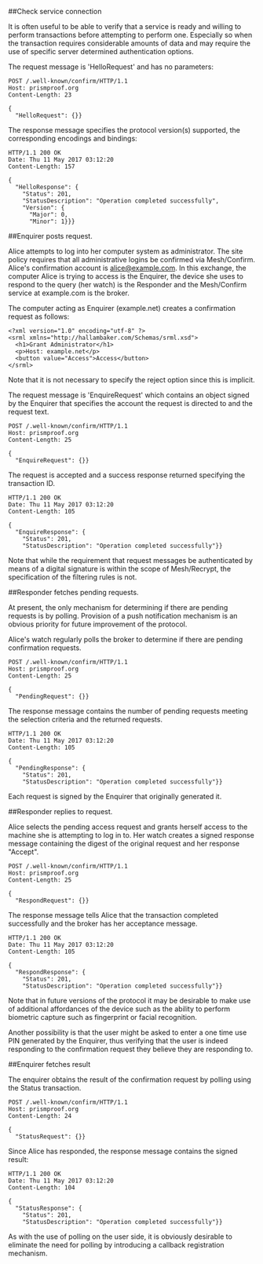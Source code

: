 
##Check service connection

It is often useful to be able to verify that a service is ready and willing
to perform transactions before attempting to perform one. Especially so
when the transaction requires considerable amounts of data and may require the 
use of specific server determined authentication options.

The request message is 'HelloRequest' and has no parameters:


~~~~
POST /.well-known/confirm/HTTP/1.1
Host: prismproof.org
Content-Length: 23

{
  "HelloRequest": {}}
~~~~


The response message specifies the protocol version(s) supported, the corresponding
encodings and bindings:


~~~~
HTTP/1.1 200 OK
Date: Thu 11 May 2017 03:12:20
Content-Length: 157

{
  "HelloResponse": {
    "Status": 201,
    "StatusDescription": "Operation completed successfully",
    "Version": {
      "Major": 0,
      "Minor": 1}}}
~~~~



##Enquirer posts request.

Alice attempts to log into her computer system as administrator. The site policy 
requires that all administrative logins be confirmed via Mesh/Confirm. Alice's
confirmation account is alice@example.com. In this exchange, the computer Alice 
is trying to access is the Enquirer, the device she uses to respond to the query 
(her watch) is the Responder and the Mesh/Confirm service at example.com is the 
broker.

The computer acting as Enquirer (example.net) creates a confirmation request as 
follows:

~~~~
<?xml version="1.0" encoding="utf-8" ?>
<srml xmlns="http://hallambaker.com/Schemas/srml.xsd">
  <h1>Grant Administrator</h1>
  <p>Host: example.net</p>
  <button value="Access">Access</button>
</srml>
~~~~

Note that it is not necessary to specify the reject option since this is 
implicit.

The request message is 'EnquireRequest' which contains an object signed by the
Enquirer that specifies the account the request is directed to and the 
request text. 


~~~~
POST /.well-known/confirm/HTTP/1.1
Host: prismproof.org
Content-Length: 25

{
  "EnquireRequest": {}}
~~~~


The request is accepted and a success response returned specifying the transaction ID.


~~~~
HTTP/1.1 200 OK
Date: Thu 11 May 2017 03:12:20
Content-Length: 105

{
  "EnquireResponse": {
    "Status": 201,
    "StatusDescription": "Operation completed successfully"}}
~~~~


Note that while the requirement that request messages be authenticated by means
of a digital signature is within the scope of Mesh/Recrypt, the specification of
the filtering rules is not.

##Responder fetches pending requests.

At present, the only mechanism for determining if there are pending requests is by
polling. Provision of a push notification mechanism is an obvious priority for
future improvement of the protocol.

Alice's watch regularly polls the broker to determine if there are pending confirmation
requests.



~~~~
POST /.well-known/confirm/HTTP/1.1
Host: prismproof.org
Content-Length: 25

{
  "PendingRequest": {}}
~~~~


The response message contains the number of pending requests meeting the selection 
criteria and the returned requests.


~~~~
HTTP/1.1 200 OK
Date: Thu 11 May 2017 03:12:20
Content-Length: 105

{
  "PendingResponse": {
    "Status": 201,
    "StatusDescription": "Operation completed successfully"}}
~~~~


Each request is signed by the Enquirer that originally generated it.

##Responder replies to request.

Alice selects the pending access request and grants herself access to the machine
she is attempting to log in to. Her watch creates a signed response message 
containing the digest of the original request and her response "Accept".



~~~~
POST /.well-known/confirm/HTTP/1.1
Host: prismproof.org
Content-Length: 25

{
  "RespondRequest": {}}
~~~~


The response message tells Alice that the transaction completed successfully and
the broker has her acceptance message.


~~~~
HTTP/1.1 200 OK
Date: Thu 11 May 2017 03:12:20
Content-Length: 105

{
  "RespondResponse": {
    "Status": 201,
    "StatusDescription": "Operation completed successfully"}}
~~~~


Note that in future versions of the protocol it may be desirable to make use of
additional affordances of the device such as the ability to perform biometric 
capture such as fingerprint or facial recognition.

Another possibility is that the user might be asked to enter a one time use PIN 
generated by the Enquirer, thus verifying that the user is indeed responding 
to the confirmation request they believe they are responding to.

##Enquirer fetches result

The enquirer obtains the result of the confirmation request by polling using the 
Status transaction.



~~~~
POST /.well-known/confirm/HTTP/1.1
Host: prismproof.org
Content-Length: 24

{
  "StatusRequest": {}}
~~~~


Since Alice has responded, the response message contains the signed result:


~~~~
HTTP/1.1 200 OK
Date: Thu 11 May 2017 03:12:20
Content-Length: 104

{
  "StatusResponse": {
    "Status": 201,
    "StatusDescription": "Operation completed successfully"}}
~~~~


As with the use of polling on the user side, it is obviously desirable to
eliminate the need for polling by introducing a callback registration 
mechanism. 


